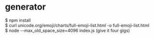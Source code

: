 # generator
$ npm install  
$ curl unicode.org/emoji/charts/full-emoji-list.html -o full-emoji-list.html  
$ node --max_old_space_size=4096 index.js  (give it four gigs)
